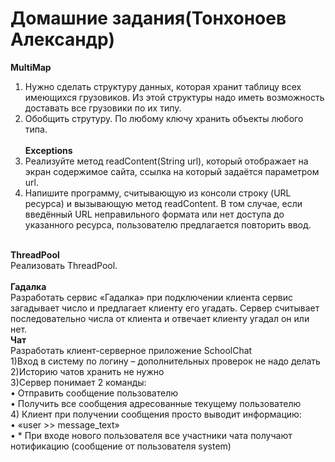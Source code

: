 # Домашние задания(Тонхоноев Александр)
<b>MultiMap</b><br>
1) Нужно сделать структуру данных, которая хранит таблицу всех имеющихся грузовиков. Из этой структуры надо иметь
возможность доставать все грузовики по их типу.<br>
2) Обобщить струтуру. По любому ключу хранить объекты любого типа.<br><br>
<b>Exceptions</b><br>
1) Реализуйте метод readContent(String url), который отображает на экран
содержимое сайта, ссылка на который задаётся параметром url.<br>
2) Напишите программу, считывающую из консоли строку (URL ресурса) и вызывающую
метод readContent. В том случае, если введённый URL неправильного формата
или нет доступа до указанного ресурса, пользователю предлагается повторить ввод.<br>
<br>
<b>ThreadPool</b><br>
Реализовать ThreadPool.<br>
<br>
<b>Гадалка</b><br>
Разработать сервис «Гадалка» при подключении клиента сервис загадывает число и предлагает клиенту его угадать. Сервер считывает последовательно числа от клиента и отвечает клиенту угадал он или нет.  <br>
<b>Чат</b><br>
Разработать клиент-серверное приложение SchoolChat <br>
1)Вход в систему по логину – дополнительных проверок не надо делать<br>
2)Историю чатов хранить не нужно <br>
3)Сервер понимает 2 команды: <br>
     • Отправить сообщение пользователю <br>
     • Получить все сообщения адресованные текущему пользователю <br>
4) Клиент при получении сообщения просто выводит информацию: <br> 
     • «user >> message_text» <br>
     • * При входе нового пользователя все участники чата получают нотификацию (сообщение от пользователя system)<br>
